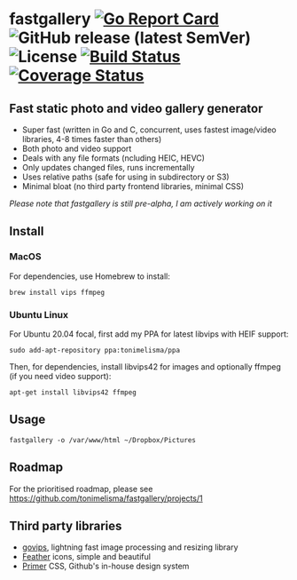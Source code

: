 # fastgallery [![Go Report Card](http://goreportcard.com/badge/tonimelisma/fastgallery)](http://goreportcard.com/report/tonimelisma/fastgallery) ![GitHub release (latest SemVer)](https://img.shields.io/github/v/release/tonimelisma/fastgallery) ![License](https://img.shields.io/badge/license-MIT-blue.svg) [![Build Status](https://github.com/tonimelisma/fastgallery/workflows/build/badge.svg)](https://github.com/tonimelisma/fastgallery/actions) [![Coverage Status](https://img.shields.io/coveralls/github/tonimelisma/fastgallery)](https://coveralls.io/github/tonimelisma/fastgallery?branch=master)

## Fast static photo and video gallery generator
- Super fast (written in Go and C, concurrent, uses fastest image/video libraries, 4-8 times faster than others)
- Both photo and video support
- Deals with any file formats (ncluding HEIC, HEVC)
- Only updates changed files, runs incrementally
- Uses relative paths (safe for using in subdirectory or S3)
- Minimal bloat (no third party frontend libraries, minimal CSS)

*Please note that fastgallery is still pre-alpha, I am actively working on it*

## Install

### MacOS

For dependencies, use Homebrew to install:

`brew install vips ffmpeg`

### Ubuntu Linux

For Ubuntu 20.04 focal, first add my PPA for latest libvips with HEIF support:

`sudo add-apt-repository ppa:tonimelisma/ppa`

Then, for dependencies, install libvips42 for images and optionally ffmpeg (if you need video support):

`apt-get install libvips42 ffmpeg`

## Usage

`fastgallery -o /var/www/html ~/Dropbox/Pictures`

## Roadmap

For the prioritised roadmap, please see https://github.com/tonimelisma/fastgallery/projects/1

## Third party libraries
- [govips](https://github.com/davidbyttow/govips), lightning fast image processing and resizing library
- [Feather](https://github.com/feathericons/feather) icons, simple and beautiful
- [Primer](https://github.com/primer/css) CSS, Github's in-house design system